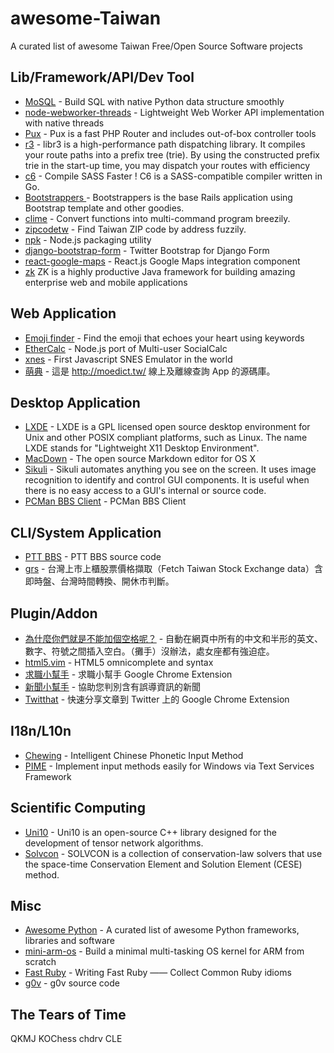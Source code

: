 # awesome-Taiwan
A curated list of awesome Taiwan Free/Open Source Software projects

## Lib/Framework/API/Dev Tool
* [MoSQL](https://github.com/moskytw/mosql) - Build SQL with native Python data structure smoothly
* [node-webworker-threads](https://github.com/audreyt/node-webworker-threads) - Lightweight Web Worker API implementation with native threads
* [Pux](https://github.com/c9s/Pux) - Pux is a fast PHP Router and includes out-of-box controller tools 
* [r3](https://github.com/c9s/r3) - libr3 is a high-performance path dispatching library. It compiles your route paths into a prefix tree (trie). By using the constructed prefix trie in the start-up time, you may dispatch your routes with efficiency 
* [c6](https://github.com/c9s/c6) - Compile SASS Faster ! C6 is a SASS-compatible compiler written in Go. 
* [Bootstrappers ](https://github.com/xdite/bootstrappers) - Bootstrappers is the base Rails application using Bootstrap template and other goodies.
* [clime](https://github.com/moskytw/clime) - Convert functions into multi-command program breezily.
* [zipcodetw](https://github.com/moskytw/zipcodetw) - Find Taiwan ZIP code by address fuzzily.
* [npk](https://github.com/cfsghost/npk) - Node.js packaging utility
* [django-bootstrap-form](https://github.com/tzangms/django-bootstrap-form) - Twitter Bootstrap for Django Form
* [react-google-maps](https://github.com/tomchentw/react-google-maps) - React.js Google Maps integration component
* [zk](http://www.zkoss.org/) ZK is a highly productive Java framework for building amazing enterprise web and mobile applications 

## Web Application
* [Emoji finder](https://github.com/muan/emoji) - Find the emoji that echoes your heart using keywords
* [EtherCalc](https://github.com/audreyt/ethercalc) - Node.js port of Multi-user SocialCalc 
* [xnes](https://github.com/tjwei/xnes) - First Javascript SNES Emulator in the world
* [萌典](https://github.com/audreyt/moedict-webkit) - 這是 http://moedict.tw/ 線上及離線查詢 App 的源碼庫。

## Desktop Application
* [LXDE](http://lxde.org/lxde/) - LXDE is a GPL licensed open source desktop environment for Unix and other POSIX compliant platforms, such as Linux. The name LXDE stands for "Lightweight X11 Desktop Environment".
* [MacDown](http://macdown.uranusjr.com/) - The open source Markdown editor for OS X
* [Sikuli](http://www.sikuli.org/) - Sikuli automates anything you see on the screen. It uses image recognition to identify and control GUI components. It is useful when there is no easy access to a GUI's internal or source code.
* [PCMan BBS Client](http://pcman.ptt.cc/) - PCMan BBS Client

## CLI/System Application
* [PTT BBS](https://github.com/ptt/pttbbs) - PTT BBS source code 
* [grs](https://github.com/toomore/grs) - 台灣上市上櫃股票價格擷取（Fetch Taiwan Stock Exchange data）含即時盤、台灣時間轉換、開休市判斷。


## Plugin/Addon
* [為什麼你們就是不能加個空格呢？](https://github.com/vinta/paranoid-auto-spacing) - 自動在網頁中所有的中文和半形的英文、數字、符號之間插入空白。（攤手）沒辦法，處女座都有強迫症。
* [html5.vim](https://github.com/othree/html5.vim) - HTML5 omnicomplete and syntax
* [求職小幫手](https://github.com/ronnywang/jobhelper) - 求職小幫手 Google Chrome Extension
* [新聞小幫手](https://github.com/g0v/newshelper-extension) - 協助您判別含有誤導資訊的新聞
* [Twitthat](https://github.com/tzangms/twitthat-chrome-extesion) - 快速分享文章到 Twitter 上的 Google Chrome Extension


## I18n/L10n
* [Chewing](http://chewing.im/) - Intelligent Chinese Phonetic Input Method
* [PIME](https://github.com/EasyIME/PIME) - Implement input methods easily for Windows via Text Services Framework

## Scientific Computing
* [Uni10](http://www.uni10.org/) - Uni10 is an open-source C++ library designed for the development of tensor network algorithms.
* [Solvcon](http://www.solvcon.net/) - SOLVCON is a collection of conservation-law solvers that use the space-time Conservation Element and Solution Element (CESE) method.

## Misc
* [Awesome Python](https://github.com/vinta/awesome-python) - A curated list of awesome Python frameworks, libraries and software
* [mini-arm-os](https://github.com/jserv/mini-arm-os) - Build a minimal multi-tasking OS kernel for ARM from scratch
* [Fast Ruby](https://github.com/JuanitoFatas/fast-ruby) - Writing Fast Ruby —— Collect Common Ruby idioms
* [g0v](https://github.com/g0v) - g0v source code

## The Tears of Time
QKMJ
KOChess
chdrv
CLE

